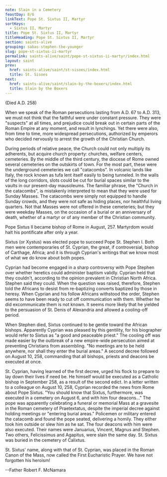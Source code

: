 ```yaml
---
note: Slain in a Cemetery
feastDay: 8/6
linkText: Pope St. Sixtus II, Martyr
sortKeys:
  - Sixtus II, Martyr
title: Pope St. Sixtus II, Martyr
titleHeading: Pope St. Sixtus II, Martyr
section: saints-alive
grouping: sabas-stephen-the-younger
slug: pope-st-sixtus-ii-martyr
permalink: saints-alive/saint/pope-st-sixtus-ii-martyr/index.html
layout: saint
prev:
  href: saints-alive/saint/st-sisoes/index.html
  title: St. Sisoes
next:
  href: saints-alive/saint/slain-by-the-boxers/index.html
  title: Slain by the Boxers
---
```

(Died A.D. 258)

When we speak of the Roman persecutions lasting from A.D. 67 to A.D. 313, we must not think that the faithful were under constant pressure. They were "suspects" at all times, and prejudice could break out in certain parts of the Roman Empire at any moment, and result in lynchings. Yet there were also, from time to time, more widespread persecutions, authorized by emperors who decided nervously to arrest the growth of the Christian Church.

During periods of relative peace, the Church could not only multiply its adherents, but acquire church property: churches, welfare centers, cemeteries. By the middle of the third century, the diocese of Rome owned several cemeteries on the outskirts of town. For the most part, these were the underground cemeteries we call "catacombs". In volcanic lands like Italy, the rock known as tufa lent itself easily to being tunneled. In the walls of the long corridors, slots could be cut for burial spaces similar to the vaults in our present-day mausoleums. The familiar phrase, the "Church in the catacombs", is mistakenly interpreted to mean that they were used for Sunday Masses. The catacombs were simply not equipped to handle Sunday crowds, and they were not safe as hiding places, nor healthful living quarters. Not that Masses were not offered in these cemeteries; but they were weekday Masses, on the occasion of a burial or an anniversary of death, whether of a martyr or of any member of the Christian community.

Pope Sixtus II became bishop of Rome in August, 257. Martyrdom would halt his pontificate after only a year.

Sixtus (or Xystus) was elected pope to succeed Pope St. Stephen I. Both men were contemporaries of St. Cyprian, the great, if controversial, bishop of Carthage, Africa; and it is through Cyprian's writings that we know most of what we do know about both popes.

Cyprian had become engaged in a sharp controversy with Pope Stephen over whether heretics could administer baptism validly. Cyprian held that they couldn't, according to the opinion prevalent in Christian North Africa. Stephen said they could. When the question was raised, therefore, Stephen told the Africans to desist from re-baptizing converts baptized by those in heresy. When Cyprian and his follow Africans withstood the order, Stephen seems to have been ready to cut off communication with them. Whether he did excommunicate them is not known. It seems more likely that he yielded to the persuasion of St. Denis of Alexandria and allowed a cooling-off period.

When Stephen died, Sixtus continued to be gentle toward the African bishops. Apparently Cyprian was pleased by this gentility, for his biographer would refer to Sixtus as "a good and peaceable priest." The cooling off was made easier by the outbreak of a new empire-wide persecution aimed at preventing Christians from assembling. "No meetings are to be held anywhere, nor shall they enter the burial areas." A second decree followed on August 10, 258, commanding that all bishops, priests and deacons be executed at once.

St. Cyprian, having learned of the first decree, urged his flock to prepare to lay down their lives if need be. He himself would be executed as a Catholic bishop in September 258, as a result of the second edict. In a letter written to a colleague on August 10, 258, Cyprian recorded the news from Rome about Pope Sixtus. "You should know that Sixtus, furthermore, was executed in a cemetery on August 6, and with him four deacons..." The pope was apparently celebrating a funeral or memorial Mass at a gravesite in the Roman cemetery of Praetextatus, despite the imperial decree against holding meetings or "entering burial areas." Policemen or military entered the catacomb and found the pope seated, delivering a homily. They either took him outside or slew him as he sat. The four deacons with him were also executed. Their names were Januarius, Vincent, Magnus and Stephen. Two others, Felicissimus and Agapitus, were slain the same day. St. Sixtus was buried in the cemetery of Calixtus.

St. Sixtus' name, along with that of St. Cyprian, was placed in the Roman Canon of the Mass, now called the First Eucharistic Prayer. We have not forgotten his heroism!

\--Father Robert F. McNamara